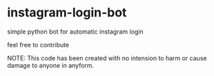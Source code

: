 # instagram-login-bot

simple python bot for automatic instagram login

feel free to contribute 

NOTE: This code has been created with no intension to harm or cause damage to anyone in anyform.
